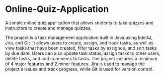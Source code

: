 # Online-Quiz-Application
A simple online quiz application that allows students to take quizzes and instructors to create and manage quizzes.

The project is a task management application built in Java using IntelliJ, Jira, and Git. It allows users to create, assign, and track tasks, as well as view tasks that have been created, filter tasks by assignee, and sort tasks by due date. Users can also update task status, assign tasks to other users, delete tasks, and add comments to tasks. The project includes a minimum of 4 major features and 2 minor features. Jira is used to manage the project's issues and track progress, while Git is used for version control.
